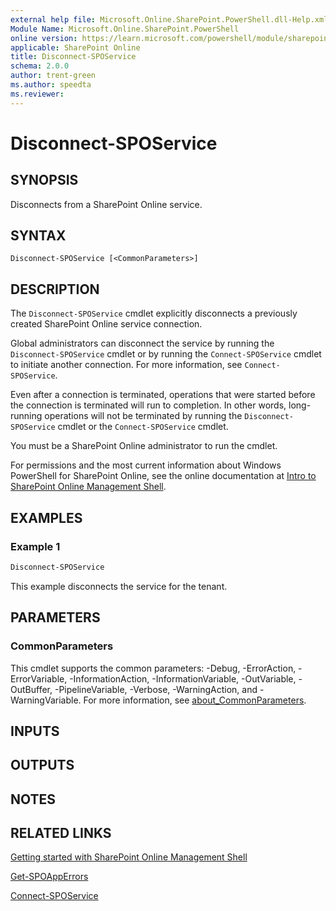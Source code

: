 ```yaml
---
external help file: Microsoft.Online.SharePoint.PowerShell.dll-Help.xml
Module Name: Microsoft.Online.SharePoint.PowerShell
online version: https://learn.microsoft.com/powershell/module/sharepoint-online/disconnect-sposervice
applicable: SharePoint Online
title: Disconnect-SPOService
schema: 2.0.0
author: trent-green
ms.author: speedta
ms.reviewer:
---
```


# Disconnect-SPOService

## SYNOPSIS

Disconnects from a SharePoint Online service.

## SYNTAX

```
Disconnect-SPOService [<CommonParameters>]
```

## DESCRIPTION

The `Disconnect-SPOService` cmdlet explicitly disconnects a previously created SharePoint Online service connection.

Global administrators can disconnect the service by running the `Disconnect-SPOService` cmdlet or by running the `Connect-SPOService` cmdlet to initiate another connection.
For more information, see `Connect-SPOService`.

Even after a connection is terminated, operations that were started before the connection is terminated will run to completion.
In other words, long-running operations will not be terminated by running the `Disconnect-SPOService` cmdlet or the `Connect-SPOService` cmdlet.

You must be a SharePoint Online administrator to run the cmdlet.

For permissions and the most current information about Windows PowerShell for SharePoint Online, see the online documentation at [Intro to SharePoint Online Management Shell](/powershell/sharepoint/sharepoint-online/introduction-sharepoint-online-management-shell).

## EXAMPLES

### Example 1

```powershell
Disconnect-SPOService
```

This example disconnects the service for the tenant.

## PARAMETERS

### CommonParameters

This cmdlet supports the common parameters: -Debug, -ErrorAction, -ErrorVariable, -InformationAction, -InformationVariable, -OutVariable, -OutBuffer, -PipelineVariable, -Verbose, -WarningAction, and -WarningVariable. For more information, see [about_CommonParameters](https://go.microsoft.com/fwlink/?LinkID=113216).

## INPUTS

## OUTPUTS

## NOTES

## RELATED LINKS

[Getting started with SharePoint Online Management Shell](/powershell/sharepoint/sharepoint-online/connect-sharepoint-online)

[Get-SPOAppErrors](Get-SPOAppErrors.md)

[Connect-SPOService](Connect-SPOService.md)
